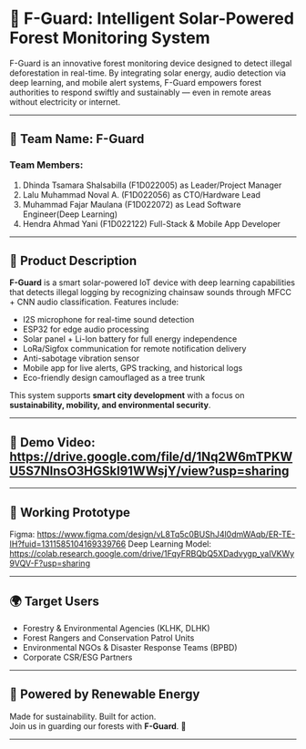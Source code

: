 # 🌲 F-Guard: Intelligent Solar-Powered Forest Monitoring System

F-Guard is an innovative forest monitoring device designed to detect illegal deforestation in real-time. By integrating solar energy, audio detection via deep learning, and mobile alert systems, F-Guard empowers forest authorities to respond swiftly and sustainably — even in remote areas without electricity or internet.

---

## 👥 Team Name: **F-Guard**

### Team Members:
1. Dhinda Tsamara Shalsabilla (F1D022005) as Leader/Project Manager
2. Lalu Muhammad Noval A. (F1D022056) as CTO/Hardware Lead
3. Muhammad Fajar Maulana (F1D022072) as Lead Software Engineer(Deep Learning)
4. Hendra Ahmad Yani (F1D022122) Full-Stack & Mobile App Developer

---

## 📱 Product Description

**F-Guard** is a smart solar-powered IoT device with deep learning capabilities that detects illegal logging by recognizing chainsaw sounds through MFCC + CNN audio classification. Features include:

- I2S microphone for real-time sound detection  
- ESP32 for edge audio processing  
- Solar panel + Li-Ion battery for full energy independence  
- LoRa/Sigfox communication for remote notification delivery  
- Anti-sabotage vibration sensor  
- Mobile app for live alerts, GPS tracking, and historical logs  
- Eco-friendly design camouflaged as a tree trunk

This system supports **smart city development** with a focus on **sustainability, mobility, and environmental security**.

---

## 🎥 Demo Video: https://drive.google.com/file/d/1Nq2W6mTPKWU5S7NInsO3HGSkl91WWsjY/view?usp=sharing

---

## 🔗 Working Prototype

Figma: https://www.figma.com/design/vL8Tq5c0BUShJ4l0dmWAqb/ER-TE-IH?fuid=1311585104169339766 
Deep Learning Model: https://colab.research.google.com/drive/1FqyFRBQbQ5XDadvygp_yaIVKWy9VQV-F?usp=sharing  

---

## 🌍 Target Users

- Forestry & Environmental Agencies (KLHK, DLHK)  
- Forest Rangers and Conservation Patrol Units  
- Environmental NGOs & Disaster Response Teams (BPBD)  
- Corporate CSR/ESG Partners

---

## 🔋 Powered by Renewable Energy  
Made for sustainability. Built for action.  
Join us in guarding our forests with **F-Guard**. 🌿

---
